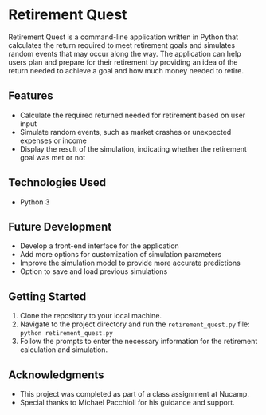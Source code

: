 # Retirement Quest
Retirement Quest is a command-line application written in Python that calculates the return required to meet retirement goals and simulates random events that may occur along the way. The application can help users plan and prepare for their retirement by providing an idea of the return needed to achieve a goal and how much money needed to retire.

## Features
- Calculate the required returned needed for retirement based on user input
- Simulate random events, such as market crashes or unexpected expenses or income
- Display the result of the simulation, indicating whether the retirement goal was met or not

## Technologies Used
- Python 3

## Future Development
- Develop a front-end interface for the application
- Add more options for customization of simulation parameters
- Improve the simulation model to provide more accurate predictions
- Option to save and load previous simulations

## Getting Started
1. Clone the repository to your local machine.
2. Navigate to the project directory and run the `retirement_quest.py` file: `python retirement_quest.py`
3. Follow the prompts to enter the necessary information for the retirement calculation and simulation.

## Acknowledgments
- This project was completed as part of a class assignment at Nucamp.
- Special thanks to Michael Pacchioli for his guidance and support.

